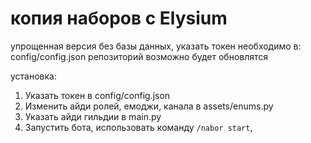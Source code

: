 # копия наборов с Elysium

упрощенная версия без базы данных, указать токен необходимо в: config/config.json
репозиторий возможно будет обновлятся

установка:
1. Указать токен в config/config.json
2. Изменить айди ролей, емоджи, канала в assets/enums.py
3. Указать айди гильдии в main.py
4. Запустить бота, использовать команду `/nabor start`, 
